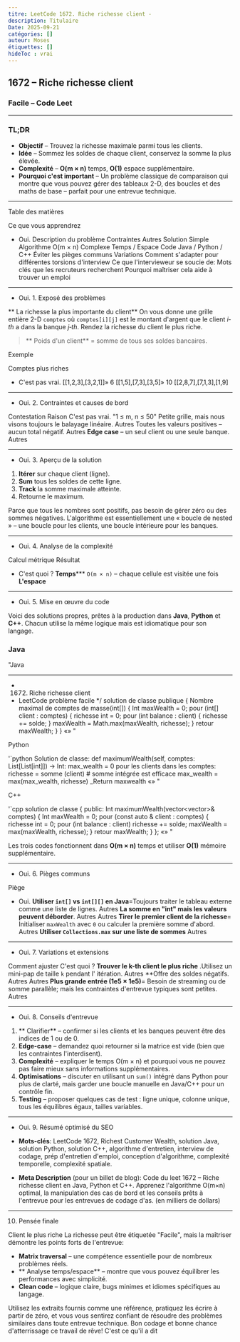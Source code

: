 ```yaml
---
titre: LeetCode 1672. Riche richesse client -
description: Titulaire
Date: 2025-09-21
catégories: []
auteur: Moses
étiquettes: []
hideToc : vrai
---
```

## 1672 – Riche richesse client
### Facile – Code Leet

---

### TL;DR
* **Objectif** – Trouvez la richesse maximale parmi tous les clients.
* **Idée** – Sommez les soldes de chaque client, conservez la somme la plus élevée.
* **Complexité** – **O(m × n)** temps, **O(1)** espace supplémentaire.
* **Pourquoi c'est important** – Un problème classique de comparaison qui montre que vous pouvez gérer des tableaux 2-D, des boucles et des maths de base – parfait pour une entrevue technique.

---

Table des matières

Ce que vous apprendrez
- Oui.
Description du problème
Contraintes Autres
Solution Simple Algorithme O(m × n)
Complexe Temps / Espace
Code Java / Python / C++
Éviter les pièges communs
Variations Comment s'adapter pour différentes torsions d'interview
Ce que l'intervieweur se soucie de:
Mots clés que les recruteurs recherchent
Pourquoi maîtriser cela aide à trouver un emploi

---

- Oui. 1. Exposé des problèmes

** La richesse la plus importante du client**
On vous donne une grille entière 2-D `comptes` où `comptes[i][j]` est le montant d'argent que le client *i‐th* a dans la banque *j‐th*.
Rendez la richesse du client le plus riche.

> ** Poids d'un client** = somme de tous ses soldes bancaires.

Exemple

Comptes plus riches
- C'est pas vrai.
[[1,2,3],[3,2,1]]» 6
[[1,5],[7,3],[3,5]» 10
[[2,8,7],[7,1,3],[1,9]

---

- Oui. 2. Contraintes et causes de bord

Contestation Raison
C'est pas vrai.
"1 ≤ m, n ≤ 50" Petite grille, mais nous visons toujours le balayage linéaire. Autres
Toutes les valeurs positives – aucun total négatif. Autres
**Edge case** – un seul client ou une seule banque. Autres

---

- Oui. 3. Aperçu de la solution

1. **Itérer** sur chaque client (ligne).
2. **Sum** tous les soldes de cette ligne.
3. **Track** la somme maximale atteinte.
4. Retourne le maximum.

Parce que tous les nombres sont positifs, pas besoin de gérer zéro ou des sommes négatives.
L'algorithme est essentiellement une « boucle de nested » – une boucle pour les clients, une boucle intérieure pour les banques.

---

- Oui. 4. Analyse de la complexité

Calcul métrique Résultat
- C'est quoi ?
**Temps***** `O(m × n)` – chaque cellule est visitée une fois
**L'espace**

---

- Oui. 5. Mise en œuvre du code

Voici des solutions propres, prêtes à la production dans **Java**, **Python** et **C++**. Chacun utilise la même logique mais est idiomatique pour son langage.

### Java

"Java
***
* 1672. Riche richesse client
* LeetCode problème facile
*/
solution de classe publique {
Nombre maximal de comptes de masse(int[]) {
Int maxWealth = 0;
pour (int[] client : comptes) {
richesse int = 0;
pour (int balance : client) {
richesse += solde;
}
maxWealth = Math.max(maxWealth, richesse);
}
retour maxWealth;
}
}
«» "

Python

'`python
Solution de classe:
def maximumWealth(self, comptes: List[List[int]]) -> Int:
max_wealth = 0
pour les clients dans les comptes:
richesse = somme (client) # somme intégrée est efficace
max_wealth = max(max_wealth, richesse)
_Return maxwealth
«» "

C++

'`cpp
solution de classe {
public:
Int maximumWealth(vector<vector<int>>& comptes) {
Int maxWealth = 0;
pour (const auto & client : comptes) {
richesse int = 0;
pour (int balance : client) richesse += solde;
maxWealth = max(maxWealth, richesse);
}
retour maxWealth;
}
};
«» "

Les trois codes fonctionnent dans **O(m × n)** temps et utiliser **O(1)** mémoire supplémentaire.

---

- Oui. 6. Pièges communs

Piège
- Oui.
**Utiliser `int[]` vs `int[][]` en Java**=Toujours traiter le tableau externe comme une liste de lignes. Autres
**La somme en "int" mais les valeurs peuvent déborder**. Autres
Autres **Tirer le premier client de la richesse**= Initialiser `maxWealth` avec `0` ou calculer la première somme d'abord. Autres
**Utiliser `Collections.max` sur une liste de sommes** Autres

---

- Oui. 7. Variations et extensions

Comment ajuster
C'est quoi ?
**Trouver le k-th client le plus riche** .Utilisez un mini-pap de taille `k` pendant l' itération. Autres
**Offre des soldes négatifs. Autres
Autres **Plus grande entrée (1e5 × 1e5)**= Besoin de streaming ou de somme parallèle; mais les contraintes d'entrevue typiques sont petites. Autres

---

- Oui. 8. Conseils d'entrevue

1. ** Clarifier** – confirmer si les clients et les banques peuvent être des indices de 1 ou de 0.
2. **Edge-case** – demandez quoi retourner si la matrice est vide (bien que les contraintes l'interdisent).
3. **Complexité** – expliquer le temps O(m × n) et pourquoi vous ne pouvez pas faire mieux sans informations supplémentaires.
4. **Optimisations** – discuter en utilisant un `sum()` intégré dans Python pour plus de clarté, mais garder une boucle manuelle en Java/C++ pour un contrôle fin.
5. **Testing** – proposer quelques cas de test : ligne unique, colonne unique, tous les équilibres égaux, tailles variables.

---

- Oui. 9. Résumé optimisé du SEO

- **Mots-clés**: LeetCode 1672, Richest Customer Wealth, solution Java, solution Python, solution C++, algorithme d'entretien, interview de codage, prép d'entretien d'emploi, conception d'algorithme, complexité temporelle, complexité spatiale.
- **Meta Description** (pour un billet de blog):
Code du leet 1672 – Riche richesse client en Java, Python et C++. Apprenez l'algorithme O(m×n) optimal, la manipulation des cas de bord et les conseils prêts à l'entrevue pour les entrevues de codage d'as. (en milliers de dollars)

---

10. Pensée finale

Client le plus riche La richesse peut être étiquetée "Facile", mais la maîtriser démontre les points forts de l'entrevue:

* **Matrix traversal** – une compétence essentielle pour de nombreux problèmes réels.
* ** Analyse temps/espace** – montre que vous pouvez équilibrer les performances avec simplicité.
* **Clean code** – logique claire, bugs minimes et idiomes spécifiques au langage.

Utilisez les extraits fournis comme une référence, pratiquez les écrire à partir de zéro, et vous vous sentirez confiant de résoudre des problèmes similaires dans toute entrevue technique. Bon codage et bonne chance d'atterrissage ce travail de rêve! C'est ce qu'il a dit